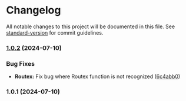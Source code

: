 # Changelog

All notable changes to this project will be documented in this file. See [standard-version](https://github.com/conventional-changelog/standard-version) for commit guidelines.

### [1.0.2](https://github.com/kntgio-z/routex/compare/v1.0.1...v1.0.2) (2024-07-10)


### Bug Fixes

* **Routex:** Fix bug where Routex function is not recognized ([6c4abb0](https://github.com/kntgio-z/routex/commit/6c4abb0b200312f5147659b229d2378a4f0d5266))

### 1.0.1 (2024-07-10)
